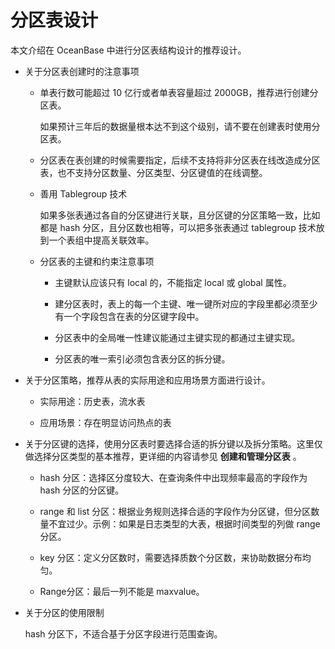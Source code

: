 # 分区表设计

本文介绍在 OceanBase 中进行分区表结构设计的推荐设计。

* 关于分区表创建时的注意事项

  * 单表行数可能超过 10 亿行或者单表容量超过 2000GB，推荐进行创建分区表。

    如果预计三年后的数据量根本达不到这个级别，请不要在创建表时使用分区表。

  * 分区表在表创建的时候需要指定，后续不支持将非分区表在线改造成分区表，也不支持分区数量、分区类型、分区键值的在线调整。

  * 善用 Tablegroup 技术

    如果多张表通过各自的分区键进行关联，且分区键的分区策略一致，比如都是 hash 分区，且分区数也相等，可以把多张表通过 tablegroup 技术放到一个表组中提高关联效率。

  * 分区表的主键和约束注意事项

    * 主键默认应该只有 local 的，不能指定 local 或 global 属性。

    * 建分区表时，表上的每一个主键、唯一键所对应的字段里都必须至少有一个字段包含在表的分区键字段中。

    * 分区表中的全局唯一性建议能通过主键实现的都通过主键实现。

    * 分区表的唯一索引必须包含表分区的拆分键。

* 关于分区策略，推荐从表的实际用途和应用场景方面进行设计。

  * 实际用途：历史表，流水表

  * 应用场景：存在明显访问热点的表

* 关于分区键的选择，使用分区表时要选择合适的拆分键以及拆分策略。这里仅做选择分区类型的基本推荐，更详细的内容请参见 **创建和管理分区表** 。

  * hash 分区：选择区分度较大、在查询条件中出现频率最高的字段作为 hash 分区的分区键。

  * range 和 list 分区：根据业务规则选择合适的字段作为分区键，但分区数量不宜过少。示例：如果是日志类型的大表，根据时间类型的列做 range 分区。

  * key 分区：定义分区数时，需要选择质数个分区数，来协助数据分布均匀。

  * Range分区：最后一列不能是 maxvalue。

* 关于分区的使用限制

  hash 分区下，不适合基于分区字段进行范围查询。
  